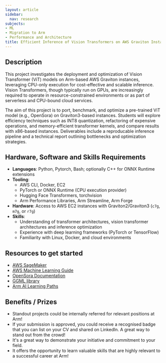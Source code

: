 ```yaml
---
layout: article
sidebar:
  nav: research
subjects:
- ML
- Migration to Arm
- Performance and Architecture
title: Efficient Inference of Vision Transformers on AWS Graviton Instances
---
```


## Description

This project investigates the deployment and optimization of Vision Transformer (ViT) models on Arm-based AWS Graviton instances, leveraging CPU-only execution for cost-effective and scalable inference. Vision Transformers, though typically run on GPUs, are increasingly required to operate in resource-constrained environments or as part of serverless and CPU-bound cloud services. 

The aim of this project is to port, benchmark, and optimize a pre-trained ViT model (e.g., OpenSora) on Graviton3-based instances. Students will explore efficiency techniques such as  INT8 quantization, refactoring of expensive operations, and memory-efficient transformer kernels, and compare results with x86-based instances. Deliverables include a reproducable inference pipeline and a technical report outlining bottlenecks and optimization strategies.

## Hardware, Software and Skills Requirements

- **Languages**: Python, Pytorch, Bash; optionally C++ for ONNX Runtime extensions
- **Tooling**: 
  - AWS CLI, Docker, EC2
  - PyTorch or ONNX Runtime (CPU execution provider)
  - Hugging Face Transformers, torchvision
  - Arm Performance Libraries, Arm Streamline, Arm Forge
- **Hardware**: Access to AWS EC2 instances with Graviton2/Graviton3 (`c7g`, `m7g`, or `r7g`)
- **Skills**:
  - Understanding of transformer architectures, vision transformer architectures and inference optimization
  - Experience with deep learning frameworks (PyTorch or TensorFlow)
  - Familiarity with Linux, Docker, and cloud environments


## Resources to get started

- [AWS SageMaker](https://aws.amazon.com/blogs/machine-learning/run-machine-learning-inference-workloads-on-aws-graviton-based-instances-with-amazon-sagemaker/)
- [AWS Machine Learning Guide](https://github.com/aws/aws-graviton-getting-started/tree/main/machinelearning)
- [OpenSora Documentation](https://github.com/hpcaitech/Open-Sora)
- [GGML library](https://github.com/ggml-org/ggml)
- [Arm AI Learning Paths](https://learn.arm.com/tag/ml)

## Benefits / Prizes

- Standout projects could be internally referred for relevant positions at Arm!
- If your submission is approved, you could receive a recognised badge that you can list on your CV and shared on LinkedIn. A great way to stand out from the crowd!
- It's a great way to demonstrate your initiative and commitment to your field.
- It offers the opportunity to learn valuable skills that are highly relevant to a successful career at Arm!